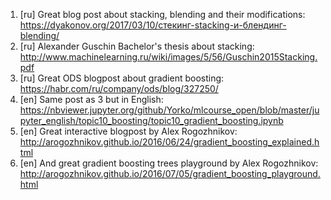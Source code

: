 1. [ru] Great blog post about stacking, blending and their modifications: https://dyakonov.org/2017/03/10/cтекинг-stacking-и-блендинг-blending/
2. [ru] Alexander Guschin Bachelor's thesis about stacking: http://www.machinelearning.ru/wiki/images/5/56/Guschin2015Stacking.pdf
3. [ru] Great ODS blogpost about gradient boosting: https://habr.com/ru/company/ods/blog/327250/
4. [en] Same post as 3 but in English: https://nbviewer.jupyter.org/github/Yorko/mlcourse_open/blob/master/jupyter_english/topic10_boosting/topic10_gradient_boosting.ipynb
5. [en] Great interactive blogpost by Alex Rogozhnikov: http://arogozhnikov.github.io/2016/06/24/gradient_boosting_explained.html
6. [en] And great gradient boosting trees playground by Alex Rogozhnikov: http://arogozhnikov.github.io/2016/07/05/gradient_boosting_playground.html
